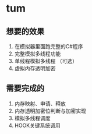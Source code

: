 # tum


## 想要的效果
1. 在模拟器里面跑完整的C#程序
2. 完整模拟多线程功能
3. 单线程模拟多线程 （可选）
4. 虚拟内存透明加密


## 需要完成的
1. 内存映射、申请、释放
2. 内存透明加密位判断与加密实现
2. 模拟多线程调度
3. HOOK关键系统调用

